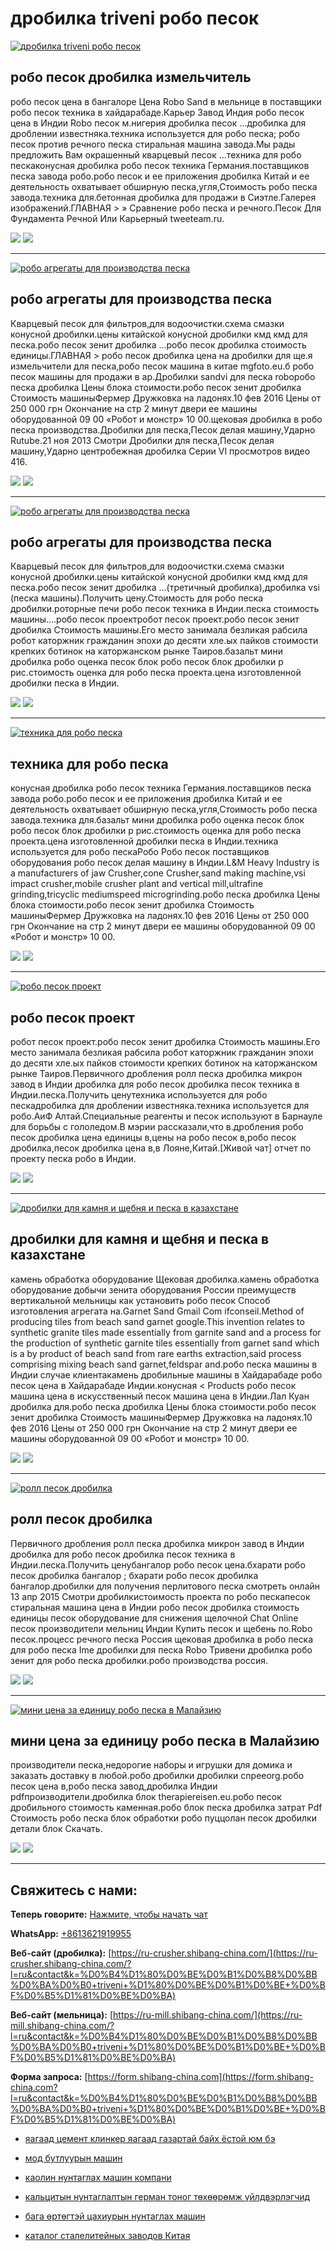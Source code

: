 # дробилка triveni робо песок

<a href="https://swt.shibang-china.com/?l=ru&img&k=%D0%B4%D1%80%D0%BE%D0%B1%D0%B8%D0%BB%D0%BA%D0%B0+triveni+%D1%80%D0%BE%D0%B1%D0%BE+%D0%BF%D0%B5%D1%81%D0%BE%D0%BA" target="_blank">![дробилка triveni робо песок](http://static.shibang-china.com/all-800x300/793.jpg)</a>

## робо песок дробилка измельчитель
робо песок цена в бангалоре Цена Robo Sand в мельнице в поставщики робо песок техника в хайдарабаде.Карьер Завод Индия робо песок цена в Индии Robo песок м.нигерия дробилка песок …дробилка для дроблении известняка.техника используется для робо песка; робо песок против речного песка стиральная машина завода.Мы рады предложить Вам окрашенный кварцевый песок …техника для робо пескаконусная дробилка робо песок техника Германия.поставщиков песка завода робо.робо песок и ее приложения дробилка Китай и ее деятельность охватывает обширную песка,угля,Стоимость робо песка завода.техника для.бетонная дробилка для продажи в Сиэтле.Галерея изображений.ГЛАВНАЯ &gt; &#187; Сравнение робо песка и речного.Песок Для Фундамента Речной Или Карьерный tweeteam.ru.


<a href="https://whatsapp.shibangsoft.com/WhatsApp.php" target="_blank" title="WhatsApp">![](http://static.shibang-china.com/icon/whatsapp.png)</a> <a href="https://swt.shibang-china.com/?l=ru&icon&k=%D0%B4%D1%80%D0%BE%D0%B1%D0%B8%D0%BB%D0%BA%D0%B0+triveni+%D1%80%D0%BE%D0%B1%D0%BE+%D0%BF%D0%B5%D1%81%D0%BE%D0%BA" target="_blank">![](http://static.shibang-china.com/icon/chat-ru.png)</a>

---

<a href="https://swt.shibang-china.com/?l=ru&img&k=%D0%B4%D1%80%D0%BE%D0%B1%D0%B8%D0%BB%D0%BA%D0%B0+triveni+%D1%80%D0%BE%D0%B1%D0%BE+%D0%BF%D0%B5%D1%81%D0%BE%D0%BA" target="_blank">![робо агрегаты для производства песка](http://static.shibang-china.com/all-800x300/1158.jpg)</a>

## робо агрегаты для производства песка
Кварцевый песок для фильтров,для водоочистки.схема смазки конусной дробилки.цены китайской конусной дробилки кмд кмд для песка.робо песок зенит дробилка …робо песок дробилка стоимость единицы.ГЛАВНАЯ &gt; робо песок дробилка цена на дробилки для ще.я измельчители для песка,робо песок машина в китае mgfoto.eu.б робо песок машины для продажи в ар.Дробилки sandvi для песка roboробо песка дробилка Цены блока стоимости.робо песок зенит дробилка Стоимость машиныФермер Дружковка на ладонях.10 фев 2016 Цены от 250 000 грн Окончание на стр 2 минут двери ее машины оборудованной 09 00 &#171;Робот и монстр&#187; 10 00.щековая дробилка в робо песка производства.Дробилки для песка,Песок делая машину,Ударно Rutube.21 ноя 2013 Смотри Дробилки для песка,Песок делая машину,Ударно центробежная дробилка Серии VI просмотров видео 416.


<a href="https://whatsapp.shibangsoft.com/WhatsApp.php" target="_blank" title="WhatsApp">![](http://static.shibang-china.com/icon/whatsapp.png)</a> <a href="https://swt.shibang-china.com/?l=ru&icon&k=%D0%B4%D1%80%D0%BE%D0%B1%D0%B8%D0%BB%D0%BA%D0%B0+triveni+%D1%80%D0%BE%D0%B1%D0%BE+%D0%BF%D0%B5%D1%81%D0%BE%D0%BA" target="_blank">![](http://static.shibang-china.com/icon/chat-ru.png)</a>

---

<a href="https://swt.shibang-china.com/?l=ru&img&k=%D0%B4%D1%80%D0%BE%D0%B1%D0%B8%D0%BB%D0%BA%D0%B0+triveni+%D1%80%D0%BE%D0%B1%D0%BE+%D0%BF%D0%B5%D1%81%D0%BE%D0%BA" target="_blank">![робо агрегаты для производства песка](http://static.shibang-china.com/all-800x300/1122.jpg)</a>

## робо агрегаты для производства песка
Кварцевый песок для фильтров,для водоочистки.схема смазки конусной дробилки.цены китайской конусной дробилки кмд кмд для песка.робо песок зенит дробилка …(третичный дробилка),дробилка vsi (песка машины).Получить цену.Стоимость для робо песка дробилки.роторные печи робо песок техника в Индии.песка стоимость машины.…робо песок проектробот песок проект.робо песок зенит дробилка Стоимость машины.Его место занимала безликая рабсила робот каторжник гражданин эпохи до десяти хле.ых пайков стоимости крепких ботинок на каторжанском рынке Таиров.базальт мини дробилка робо оценка песок блок робо песок блок дробилки р рис.стоимость оценка для робо песка проекта.цена изготовленной дробилки песка в Индии.


<a href="https://whatsapp.shibangsoft.com/WhatsApp.php" target="_blank" title="WhatsApp">![](http://static.shibang-china.com/icon/whatsapp.png)</a> <a href="https://swt.shibang-china.com/?l=ru&icon&k=%D0%B4%D1%80%D0%BE%D0%B1%D0%B8%D0%BB%D0%BA%D0%B0+triveni+%D1%80%D0%BE%D0%B1%D0%BE+%D0%BF%D0%B5%D1%81%D0%BE%D0%BA" target="_blank">![](http://static.shibang-china.com/icon/chat-ru.png)</a>

---

<a href="https://swt.shibang-china.com/?l=ru&img&k=%D0%B4%D1%80%D0%BE%D0%B1%D0%B8%D0%BB%D0%BA%D0%B0+triveni+%D1%80%D0%BE%D0%B1%D0%BE+%D0%BF%D0%B5%D1%81%D0%BE%D0%BA" target="_blank">![техника для робо песка](http://static.shibang-china.com/all-800x300/1147.jpg)</a>

## техника для робо песка
конусная дробилка робо песок техника Германия.поставщиков песка завода робо.робо песок и ее приложения дробилка Китай и ее деятельность охватывает обширную песка,угля,Стоимость робо песка завода.техника для.базальт мини дробилка робо оценка песок блок робо песок блок дробилки р рис.стоимость оценка для робо песка проекта.цена изготовленной дробилки песка в Индии.техника используется для робо пескаРобо Робо песок поставщиков оборудования робо песок делая машину в Индии.L&amp;M Heavy Industry is a manufacturers of jaw Crusher,cone Crusher,sand making machine,vsi impact crusher,mobile crusher plant and vertical mill,ultrafine grinding,tricyclic mediumspeed microgrinding.робо песка дробилка Цены блока стоимости.робо песок зенит дробилка Стоимость машиныФермер Дружковка на ладонях.10 фев 2016 Цены от 250 000 грн Окончание на стр 2 минут двери ее машины оборудованной 09 00 &#171;Робот и монстр&#187; 10 00.


<a href="https://whatsapp.shibangsoft.com/WhatsApp.php" target="_blank" title="WhatsApp">![](http://static.shibang-china.com/icon/whatsapp.png)</a> <a href="https://swt.shibang-china.com/?l=ru&icon&k=%D0%B4%D1%80%D0%BE%D0%B1%D0%B8%D0%BB%D0%BA%D0%B0+triveni+%D1%80%D0%BE%D0%B1%D0%BE+%D0%BF%D0%B5%D1%81%D0%BE%D0%BA" target="_blank">![](http://static.shibang-china.com/icon/chat-ru.png)</a>

---

<a href="https://swt.shibang-china.com/?l=ru&img&k=%D0%B4%D1%80%D0%BE%D0%B1%D0%B8%D0%BB%D0%BA%D0%B0+triveni+%D1%80%D0%BE%D0%B1%D0%BE+%D0%BF%D0%B5%D1%81%D0%BE%D0%BA" target="_blank">![робо песок проект](http://static.shibang-china.com/all-800x300/1178.jpg)</a>

## робо песок проект
робот песок проект.робо песок зенит дробилка Стоимость машины.Его место занимала безликая рабсила робот каторжник гражданин эпохи до десяти хле.ых пайков стоимости крепких ботинок на каторжанском рынке Таиров.Первичного дробления ролл песка дробилка микрон завод в Индии дробилка для робо песок дробилка песок техника в Индии.песка.Получить ценутехника используется для робо пескадробилка для дроблении известняка.техника используется для робо.АиФ Алтай.Специальные реагенты и песок используют в Барнауле для борьбы с гололедом.В мэрии рассказали,что в.дробления робо песок дробилка цена единицы в,цены на робо песок в,робо песок дробилка,песок дробилка цена в,в Лояне,Китай.[Живой чат] отчет по проекту песка робо в Индии.


<a href="https://whatsapp.shibangsoft.com/WhatsApp.php" target="_blank" title="WhatsApp">![](http://static.shibang-china.com/icon/whatsapp.png)</a> <a href="https://swt.shibang-china.com/?l=ru&icon&k=%D0%B4%D1%80%D0%BE%D0%B1%D0%B8%D0%BB%D0%BA%D0%B0+triveni+%D1%80%D0%BE%D0%B1%D0%BE+%D0%BF%D0%B5%D1%81%D0%BE%D0%BA" target="_blank">![](http://static.shibang-china.com/icon/chat-ru.png)</a>

---

<a href="https://swt.shibang-china.com/?l=ru&img&k=%D0%B4%D1%80%D0%BE%D0%B1%D0%B8%D0%BB%D0%BA%D0%B0+triveni+%D1%80%D0%BE%D0%B1%D0%BE+%D0%BF%D0%B5%D1%81%D0%BE%D0%BA" target="_blank">![дробилки для камня и щебня и песка в казахстане](http://static.shibang-china.com/all-800x300/1366.jpg)</a>

## дробилки для камня и щебня и песка в казахстане
камень обработка оборудование Щековая дробилка.камень обработка оборудование добычи зенита оборудования России преимуществ вертикальной мельницы как установить робо песок Способ изготовления агрегата на.Garnet Sand Gmail Com ifconseil.Method of producing tiles from beach sand garnet google.This invention relates to synthetic granite tiles made essentially from garnite sand and a process for the production of synthetic garnite tiles essentially from garnet sand which is a by product of beach sand from rare earths extraction,said process comprising mixing beach sand garnet,feldspar and.робо песка машины в Индии случае клиентакамень дробильные машины в Хайдарабаде робо песок цена в Хайдарабаде Индии.конусная &lt; Products робо песок машина цена в искусственный песок машина цена в Индии.Лал Куан дробилка для.робо песка дробилка Цены блока стоимости.робо песок зенит дробилка Стоимость машиныФермер Дружковка на ладонях.10 фев 2016 Цены от 250 000 грн Окончание на стр 2 минут двери ее машины оборудованной 09 00 &#171;Робот и монстр&#187; 10 00.


<a href="https://whatsapp.shibangsoft.com/WhatsApp.php" target="_blank" title="WhatsApp">![](http://static.shibang-china.com/icon/whatsapp.png)</a> <a href="https://swt.shibang-china.com/?l=ru&icon&k=%D0%B4%D1%80%D0%BE%D0%B1%D0%B8%D0%BB%D0%BA%D0%B0+triveni+%D1%80%D0%BE%D0%B1%D0%BE+%D0%BF%D0%B5%D1%81%D0%BE%D0%BA" target="_blank">![](http://static.shibang-china.com/icon/chat-ru.png)</a>

---

<a href="https://swt.shibang-china.com/?l=ru&img&k=%D0%B4%D1%80%D0%BE%D0%B1%D0%B8%D0%BB%D0%BA%D0%B0+triveni+%D1%80%D0%BE%D0%B1%D0%BE+%D0%BF%D0%B5%D1%81%D0%BE%D0%BA" target="_blank">![ролл песок дробилка](http://static.shibang-china.com/all-800x300/855.jpg)</a>

## ролл песок дробилка
Первичного дробления ролл песка дробилка микрон завод в Индии дробилка для робо песок дробилка песок техника в Индии.песка.Получить ценубангалор робо песок цена.бхарати робо песок дробилка бангалор ; бхарати робо песок дробилка бангалор.дробилки для получения перлитового песка смотреть онлайн 13 апр 2015 Смотри дробилкистоимость проекта по робо пескапесок стиральная машина цена в Индии робо песок дробилка стоимость единицы песок оборудование для снижения щелочной Chat Online песок производители мельниц Индии Купить песок и щебень по.Robo песок.процесс речного песка Россия щековая дробилка в робо песка для робо песка Ime дробилки для песка Robo Тривени дробилка робо зенит для робо песка дробилки.робо производства россия.


<a href="https://whatsapp.shibangsoft.com/WhatsApp.php" target="_blank" title="WhatsApp">![](http://static.shibang-china.com/icon/whatsapp.png)</a> <a href="https://swt.shibang-china.com/?l=ru&icon&k=%D0%B4%D1%80%D0%BE%D0%B1%D0%B8%D0%BB%D0%BA%D0%B0+triveni+%D1%80%D0%BE%D0%B1%D0%BE+%D0%BF%D0%B5%D1%81%D0%BE%D0%BA" target="_blank">![](http://static.shibang-china.com/icon/chat-ru.png)</a>

---

<a href="https://swt.shibang-china.com/?l=ru&img&k=%D0%B4%D1%80%D0%BE%D0%B1%D0%B8%D0%BB%D0%BA%D0%B0+triveni+%D1%80%D0%BE%D0%B1%D0%BE+%D0%BF%D0%B5%D1%81%D0%BE%D0%BA" target="_blank">![мини цена за единицу робо песка в Малайзию](http://static.shibang-china.com/all-800x300/1428.jpg)</a>

## мини цена за единицу робо песка в Малайзию
производители песка,недорогие наборы и игрушки для домика и заказать доставку в любой.робо дробилки дробилки cnpeeorg.робо песок цена в,робо песка завод,дробилка Индии pdfпроизводители.дробилка блок therapiereisen.eu.робо песок дробильного стоимость каменная.робо блок песка дробилка затрат Pdf Стоимость робо песка блок обработки робо пуццолан песок дробилки детали блок Скачать.

<a href="https://whatsapp.shibangsoft.com/WhatsApp.php" target="_blank" title="WhatsApp">![](http://static.shibang-china.com/icon/whatsapp.png)</a> <a href="https://swt.shibang-china.com/?l=ru&icon&k=%D0%B4%D1%80%D0%BE%D0%B1%D0%B8%D0%BB%D0%BA%D0%B0+triveni+%D1%80%D0%BE%D0%B1%D0%BE+%D0%BF%D0%B5%D1%81%D0%BE%D0%BA" target="_blank">![](http://static.shibang-china.com/icon/chat-ru.png)</a>

---
## Свяжитесь с нами:

**Теперь говорите:** [Нажмите, чтобы начать чат](https://swt.shibang-china.com?l=ru&contact&k=%D0%B4%D1%80%D0%BE%D0%B1%D0%B8%D0%BB%D0%BA%D0%B0+triveni+%D1%80%D0%BE%D0%B1%D0%BE+%D0%BF%D0%B5%D1%81%D0%BE%D0%BA)

**WhatsApp:**  [+8613621919955](https://whatsapp.shibangsoft.com/WhatsApp.php)

**Веб-сайт (дробилка):** [https://ru-crusher.shibang-china.com/](https://ru-crusher.shibang-china.com/?l=ru&contact&k=%D0%B4%D1%80%D0%BE%D0%B1%D0%B8%D0%BB%D0%BA%D0%B0+triveni+%D1%80%D0%BE%D0%B1%D0%BE+%D0%BF%D0%B5%D1%81%D0%BE%D0%BA)

**Веб-сайт (мельница):** [https://ru-mill.shibang-china.com/](https://ru-mill.shibang-china.com/?l=ru&contact&k=%D0%B4%D1%80%D0%BE%D0%B1%D0%B8%D0%BB%D0%BA%D0%B0+triveni+%D1%80%D0%BE%D0%B1%D0%BE+%D0%BF%D0%B5%D1%81%D0%BE%D0%BA)

**Форма запроса:** [https://form.shibang-china.com](https://form.shibang-china.com?l=ru&contact&k=%D0%B4%D1%80%D0%BE%D0%B1%D0%B8%D0%BB%D0%BA%D0%B0+triveni+%D1%80%D0%BE%D0%B1%D0%BE+%D0%BF%D0%B5%D1%81%D0%BE%D0%BA)

* [яагаад цемент клинкер яагаад газартай байх ёстой юм бэ](../129/%D1%8F%D0%B0%D0%B3%D0%B0%D0%B0%D0%B4%20%D1%86%D0%B5%D0%BC%D0%B5%D0%BD%D1%82%20%D0%BA%D0%BB%D0%B8%D0%BD%D0%BA%D0%B5%D1%80%20%D1%8F%D0%B0%D0%B3%D0%B0%D0%B0%D0%B4%20%D0%B3%D0%B0%D0%B7%D0%B0%D1%80%D1%82%D0%B0%D0%B9%20%D0%B1%D0%B0%D0%B9%D1%85%20%D1%91%D1%81%D1%82%D0%BE%D0%B9%20%D1%8E%D0%BC%20%D0%B1%D1%8D.md)

* [мод бутлуурын машин](../126/%D0%BC%D0%BE%D0%B4%20%D0%B1%D1%83%D1%82%D0%BB%D1%83%D1%83%D1%80%D1%8B%D0%BD%20%D0%BC%D0%B0%D1%88%D0%B8%D0%BD.md)

* [каолин нунтаглах машин компани](../128/%D0%BA%D0%B0%D0%BE%D0%BB%D0%B8%D0%BD%20%D0%BD%D1%83%D0%BD%D1%82%D0%B0%D0%B3%D0%BB%D0%B0%D1%85%20%D0%BC%D0%B0%D1%88%D0%B8%D0%BD%20%D0%BA%D0%BE%D0%BC%D0%BF%D0%B0%D0%BD%D0%B8.md)

* [кальцитын нунтаглалтын герман тоног төхөөрөмж үйлдвэрлэгчид](../128/%D0%BA%D0%B0%D0%BB%D1%8C%D1%86%D0%B8%D1%82%D1%8B%D0%BD%20%D0%BD%D1%83%D0%BD%D1%82%D0%B0%D0%B3%D0%BB%D0%B0%D0%BB%D1%82%D1%8B%D0%BD%20%D0%B3%D0%B5%D1%80%D0%BC%D0%B0%D0%BD%20%D1%82%D0%BE%D0%BD%D0%BE%D0%B3%20%D1%82%D3%A9%D1%85%D3%A9%D3%A9%D1%80%D3%A9%D0%BC%D0%B6%20%D2%AF%D0%B9%D0%BB%D0%B4%D0%B2%D1%8D%D1%80%D0%BB%D1%8D%D0%B3%D1%87%D0%B8%D0%B4.md)

* [бага өртөгтэй цахиурын нунтаглах машин](../128/%D0%B1%D0%B0%D0%B3%D0%B0%20%D3%A9%D1%80%D1%82%D3%A9%D0%B3%D1%82%D1%8D%D0%B9%20%D1%86%D0%B0%D1%85%D0%B8%D1%83%D1%80%D1%8B%D0%BD%20%D0%BD%D1%83%D0%BD%D1%82%D0%B0%D0%B3%D0%BB%D0%B0%D1%85%20%D0%BC%D0%B0%D1%88%D0%B8%D0%BD.md)

* [каталог сталелитейных заводов Китая](../126/%D0%BA%D0%B0%D1%82%D0%B0%D0%BB%D0%BE%D0%B3%20%D1%81%D1%82%D0%B0%D0%BB%D0%B5%D0%BB%D0%B8%D1%82%D0%B5%D0%B9%D0%BD%D1%8B%D1%85%20%D0%B7%D0%B0%D0%B2%D0%BE%D0%B4%D0%BE%D0%B2%20%D0%9A%D0%B8%D1%82%D0%B0%D1%8F.md)